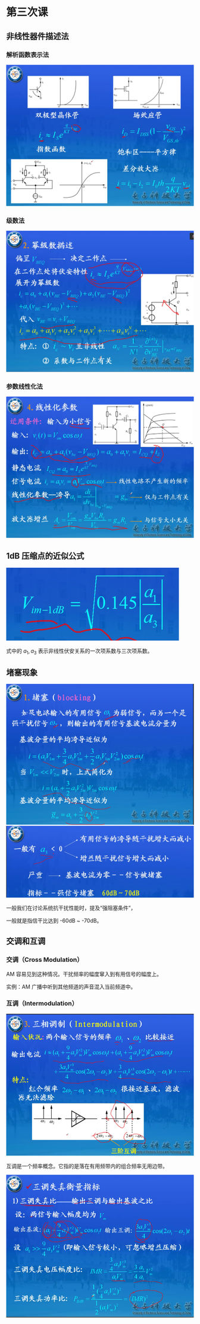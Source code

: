 # 第三次课

## 非线性器件描述法

### 解析函数表示法

![](../../images/2022-09-20-14-40-19.png)

### 级数法

![](../../images/2022-09-20-14-41-26.png)

### 参数线性化法

![](../../images/2022-09-20-14-47-58.png)

## 1dB 压缩点的近似公式

![](../../images/2022-09-20-15-04-12.png)

式中的 $a_1, a_3$ 表示非线性伏安关系的一次项系数与三次项系数。

## 堵塞现象

![](../../images/2022-09-20-15-14-56.png)
![](../../images/2022-09-20-15-15-16.png)

一般我们在讨论系统抗干扰性能时，提及“强阻塞条件”，

一般就是指信干比达到 -60dB ~ -70dB。

## 交调和互调

### 交调（Cross Modulation）

AM 容易见到这种情况。干扰频率的幅度窜入到有用信号的幅度上。

实例：AM 广播中听到其他频道的声音混入当前频道中。

### 互调（Intermodulation）

![](../../images/2022-09-20-15-36-27.png)

互调是一个频率概念。它指的是落在有用频带内的组合频率无用边带。

![](../../images/2022-09-20-15-38-51.png)

